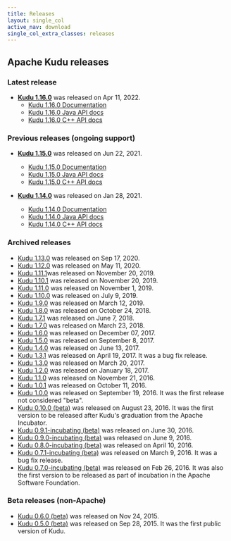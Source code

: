 ```yaml
---
title: Releases
layout: single_col
active_nav: download
single_col_extra_classes: releases
---
```


## Apache Kudu releases

### Latest release

* **[Kudu 1.16.0](1.16.0/)** was released on Apr 11, 2022. <!-- LATREL: DO NOT REMOVE -->
    * [Kudu 1.16.0 Documentation](1.16.0/docs/)
    * [Kudu 1.16.0 Java API docs](1.16.0/apidocs/)
    * [Kudu 1.16.0 C++ API docs](1.16.0/cpp-client-api/)

### Previous releases (ongoing support)

* **[Kudu 1.15.0](1.15.0/)** was released on Jun 22, 2021. <!-- PREVREL: DO NOT REMOVE -->
    * [Kudu 1.15.0 Documentation](1.15.0/docs/)
    * [Kudu 1.15.0 Java API docs](1.15.0/apidocs/)
    * [Kudu 1.15.0 C++ API docs](1.15.0/cpp-client-api/)

* **[Kudu 1.14.0](1.14.0/)** was released on Jan 28, 2021. <!-- PREVREL: DO NOT REMOVE -->
    * [Kudu 1.14.0 Documentation](1.14.0/docs/)
    * [Kudu 1.14.0 Java API docs](1.14.0/apidocs/)
    * [Kudu 1.14.0 C++ API docs](1.14.0/cpp-client-api/)

### Archived releases
* [Kudu 1.13.0](1.13.0/) was released on Sep 17, 2020.  <!--ARCHREL: DO NOT REMOVE -->
* [Kudu 1.12.0](1.12.0/) was released on May 11, 2020.
* [Kudu 1.11.1](1.11.1/)was released on November 20, 2019.
* [Kudu 1.10.1](1.10.1/) was released on November 20, 2019.
* [Kudu 1.11.0](1.11.0/) was released on November 1, 2019.
* [Kudu 1.10.0](1.10.0/) was released on July 9, 2019.
* [Kudu 1.9.0](1.9.0/) was released on March 12, 2019.
* [Kudu 1.8.0](1.8.0/) was released on October 24, 2018.
* [Kudu 1.7.1](1.7.1/) was released on June 7, 2018.
* [Kudu 1.7.0](1.7.0/) was released on March 23, 2018.
* [Kudu 1.6.0](1.6.0/) was released on December 07, 2017.
* [Kudu 1.5.0](1.5.0/) was released on September 8, 2017.
* [Kudu 1.4.0](1.4.0/) was released on June 13, 2017.
* [Kudu 1.3.1](1.3.1/) was released on April 19, 2017. It was a bug fix release.
* [Kudu 1.3.0](1.3.0/) was released on March 20, 2017.
* [Kudu 1.2.0](1.2.0/) was released on January 18, 2017.
* [Kudu 1.1.0](1.1.0/) was released on November 21, 2016.
* [Kudu 1.0.1](1.0.1/) was released on October 11, 2016.
* [Kudu 1.0.0](1.0.0/) was released on September 19, 2016.
    It was the first release not considered "beta".
* [Kudu 0.10.0 (beta)](0.10.0/) was released on August 23, 2016.
    It was the first version to be released after Kudu's graduation from the
    Apache Incubator.
* [Kudu 0.9.1-incubating (beta)](0.9.1/) was released on June 30, 2016.
* [Kudu 0.9.0-incubating (beta)](0.9.0/) was released on June 9, 2016.
* [Kudu 0.8.0-incubating (beta)](0.8.0/) was released on April 10, 2016.
* [Kudu 0.7.1-incubating (beta)](0.7.1/) was released on March 9, 2016. It was a bug fix release.
* [Kudu 0.7.0-incubating (beta)](0.7.0/) was released on Feb 26, 2016.
  It was also the first version to be released as part of incubation in the Apache Software Foundation.

### Beta releases (non-Apache)

* [Kudu 0.6.0 (beta)](0.6.0/) was released on Nov 24, 2015.
* [Kudu 0.5.0 (beta)](0.5.0/) was released on Sep 28, 2015. It was the first public version of Kudu.
